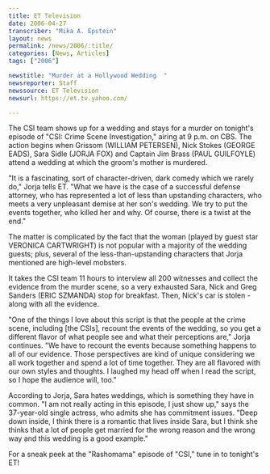 ```yaml
---
title: ET Television
date: 2006-04-27
transcriber: "Mika A. Epstein"
layout: news
permalink: /news/2006/:title/
categories: [News, Articles]
tags: ["2006"]

newstitle: "Murder at a Hollywood Wedding  "
newsreporter: Staff
newssource: ET Television
newsurl: https://et.tv.yahoo.com/

---
```


The CSI team shows up for a wedding and stays for a murder on tonight's episode of "CSI: Crime Scene Investigation," airing at 9 p.m. on CBS. The action begins when Grissom (WILLIAM PETERSEN), Nick Stokes (GEORGE EADS), Sara Sidle (JORJA FOX) and Captain Jim Brass (PAUL GUILFOYLE) attend a wedding at which the groom's mother is murdered.

"It is a fascinating, sort of character-driven, dark comedy which we rarely do," Jorja tells ET. "What we have is the case of a successful defense attorney, who has represented a lot of less than upstanding characters, who meets a very unpleasant demise at her son's wedding. We try to put the events together, who killed her and why. Of course, there is a twist at the end."

The matter is complicated by the fact that the woman (played by guest star VERONICA CARTWRIGHT) is not popular with a majority of the wedding guests; plus, several of the less-than-upstanding characters that Jorja mentioned are high-level mobsters.

It takes the CSI team 11 hours to interview all 200 witnesses and collect the evidence from the murder scene, so a very exhausted Sara, Nick and Greg Sanders (ERIC SZMANDA) stop for breakfast. Then, Nick's car is stolen - along with all the evidence.

"One of the things I love about this script is that the people at the crime scene, including [the CSIs], recount the events of the wedding, so you get a different flavor of what people see and what their perceptions are," Jorja continues. "We have to recount the events because something happens to all of our evidence. Those perspectives are kind of unique considering we all work together and spend a lot of time together. They are all flavored with our own styles and thoughts. I laughed my head off when I read the script, so I hope the audience will, too."

According to Jorja, Sara hates weddings, which is something they have in common. "I am not really acting in this episode, I just show up," says the 37-year-old single actress, who admits she has commitment issues. "Deep down inside, I think there is a romantic that lives inside Sara, but I think she thinks that a lot of people get married for the wrong reason and the wrong way and this wedding is a good example."

For a sneak peek at the "Rashomama" episode of "CSI," tune in to tonight's ET!
